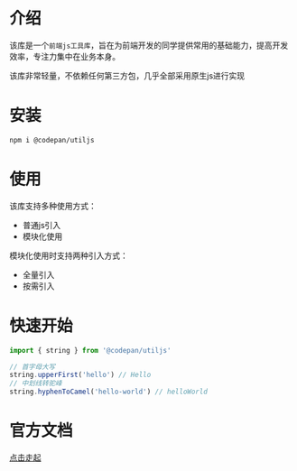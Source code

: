 # 介绍
该库是一个`前端js工具库`，旨在为前端开发的同学提供常用的基础能力，提高开发效率，专注力集中在业务本身。

该库非常轻量，不依赖任何第三方包，几乎全部采用原生js进行实现
# 安装
```bash
npm i @codepan/utiljs
```
# 使用
该库支持多种使用方式：
* 普通js引入
* 模块化使用
  
模块化使用时支持两种引入方式：
* 全量引入
* 按需引入

# 快速开始
```js
import { string } from '@codepan/utiljs'

// 首字母大写
string.upperFirst('hello') // Hello
// 中划线转驼峰
string.hyphenToCamel('hello-world') // helloWorld
```

# 官方文档
[点击走起](http://codepan.top/utiljs)

